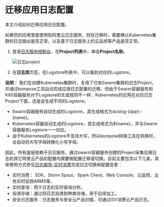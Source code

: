 # 迁移应用日志配置

本文介绍如何迁移应用日志配置。

如果您的应用里面使用到阿里云日志服务，则在迁移时，需要确认Kubernetes集群的日志输出是否正常，以及基于日志服务上的云监控等产品是否正常。

1.  登录[日志服务控制台](https://sls.console.aliyun.com/?spm)，在**Project列表**中，单击**Project名称**。

    ![日志project](https://static-aliyun-doc.oss-accelerate.aliyuncs.com/assets/img/zh-CN/5073659951/p96019.png)

2.  在**日志库**页签，在Logstore列表中，可以看到对应的Logstore。


**说明：** 我们在创建Kubernetes集群时，复用了已有Swarm集群的日志Project，并通过kompose工具自动完成应用日志配置的迁移。但由于Swarm容器服务和K8S容器服务对于Logstore的生成规则不一样，Kubernetes的应用在对应日志Project下面，还是会生成不同的Logstore。

-   Swarm容器服务自动生成的Logstore，其生成格式为acslog-$\{app\}-$\{name\}。
-   Kubernetes容器自动生成的Logstore，其生成格式为$\{name\}，并与Swarm容器服务Logstore一一对应。
-   由于Kubernetes的Logstore不支持大写，所以kompose转换工具在转换时，会自动将大写字母转换化小写字母。

因此，所有底层依赖于日志服务，通过swarm容器服务创建的Project采集应用日志的其它阿里云产品的配置均需要做配置迁移或切换。目前主要包含以下几类，具体使用方式参见[日志服务-实时消费](/cn.zh-CN/消费与投递/实时消费/简介.md)完成日志切换和配置变更：

-   实时消费： SDK、Storm Spout、Spark Client、Web Console、云监控、业务实时监控ARMS等。
-   实时查询：用于日志的实时查询分析。
-   投递存储：通过将日志投递到种类存储，用于后续加工。
-   安全日志服务：日志服务与安全云产品对接，可通过ISV消费云产品日志。

